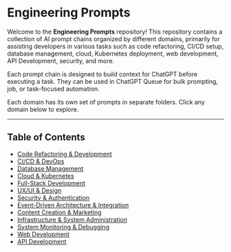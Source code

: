 #  Engineering Prompts

Welcome to the **Engineering Prompts** repository! This repository contains a collection of AI prompt chains organized by different domains, primarily for assisting developers in various tasks such as code refactoring, CI/CD setup, database management, cloud, Kubernetes deployment, web development, API Development, security, and more.

Each prompt chain is designed to build context for ChatGPT before executing a task. They can be used in ChatGPT Queue for bulk prompting, job, or task-focused automation.

Each domain has its own set of prompts in separate folders. Click any domain below to explore.

---

##  Table of Contents

- [Code Refactoring & Development](./domains/code-refactoring/README.md)
- [CI/CD & DevOps](./domains/ci-cd-devops/README.md)
- [Database Management](./domains/database-management/README.md)
- [Cloud & Kubernetes](./domains/cloud-kubernetes/README.md)
- [Full-Stack Development](./domains/full-stack-development/README.md)
- [UX/UI & Design](./domains/ux-ui-design/README.md)
- [Security & Authentication](./domains/security-authentication/README.md)
- [Event-Driven Architecture & Integration](./domains/event-driven-architecture/README.md)
- [Content Creation & Marketing](./domains/content-marketing/README.md)
- [Infrastructure & System Administration](./domains/infrastructure-admin/README.md)
- [System Monitoring & Debugging](./domains/system-monitoring/README.md)
- [Web Development](./domains/web-development/README.md)
- [API Development](./domains/api-development/README.md)
